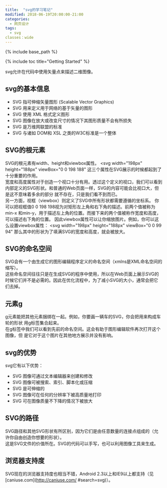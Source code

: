 ```yaml
---
title:  "svg的学习笔记"
modified: 2018-06-19T20:00:00-21:00
categories: 
  - 网页设计
tags:
  - svg
classes：wide
---
```


{% include base_path %}

{% include toc title="Getting Started" %}

svg允许在代码中使用矢量点来描述二维图像。 

## svg的基本信息

- SVG 指可伸缩矢量图形 (Scalable Vector Graphics)
- SVG 用来定义用于网络的基于矢量的图形
- SVG 使用 XML 格式定义图形
- SVG 图像在放大或改变尺寸的情况下其图形质量不会有所损失
- SVG 是万维网联盟的标准
- SVG 与诸如 DOM和 XSL 之类的W3C标准是一个整体

## SVG的根元素  
  
SVG的根元素有width、height和viewbox属性。
<svg width="198px" height="188px" viewBox="0 0 198 188" 这三个属性在SVG展示的时候都起到了十分重要的作用。  
宽度和高度属性对于创造一个视口十分有用。透过这个定义的视口，我们可以看到内部定义的SVG形状。和普通的Web页面一样，SVG的内容可能会比视口大，但是这不意味着多余的部分 就不存在，只是我们看不到而已。  
另一方面，视框（viewbox）则定义了SVG中所有形状都需要遵循的坐标系。 
你可以把视框值0 0 198 198视为对矩形左上角和右下角的描述。前两个值被称为min-x 和min-y，用于描述左上角的位置。而接下来的两个值被称作宽度和高度，可以描述右下角的位置。 
因此viewbox属性可以让你缩放图片。例如，你可以这么设置viewbox属性： 
<svg width="198px" height="188px" viewBox="0 0 99 94" 那么其中的形状为了填满SVG的宽度和高度，就会被放大。

## SVG的命名空间  

SVG会有一个由生成它的图形编辑程序定义的命名空间（xmlns是XML命名空间的缩写）。  
这些命名空间往往只是在生成SVG的程序中使用，所以在Web页面上展示SVG的时候它们并不是必需的。因此在优化流程中，为了减小SVG的大小，通常会把它们去掉。
  
## 元素g  

g元素能把其他元素捆绑在一起。例如，你要画一辆车的SVG，你会把用来构成车轮的形状 用g标签集合起来。   
在g标签中我们可以看到先前的命名空间。这会有助于图形编辑软件再次打开这个图像，但 是它对于这个图片在其他地方展示并没有影响。

## svg的优势 

svg它有以下优势：
- SVG 图像可通过文本编辑器来创建和修改
- SVG 图像可被搜索、索引、脚本化或压缩
- SVG 是可伸缩的
- SVG 图像可在任何的分辨率下被高质量地打印
- SVG 可在图像质量不下降的情况下被放大

## SVG的路径  

SVG路径和其他SVG形状有所区别，因为它们是由任意数量的连接点组成的（允许你自由创造你想要的形状）。  
这是SVG文件的价值所在。SVG的代码可以手写，也可以利用图像工具来生成。 

## 浏览器支持度

SVG现在的浏览器支持度也相当不错，Android 2.3以上和IE9以上都支持（见[caniuse.com](http://caniuse.com/ #search=svg)）。